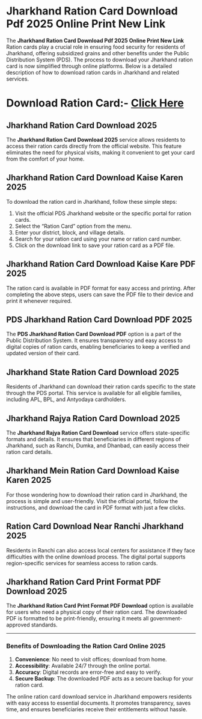 # **Jharkhand Ration Card Download Pdf 2025 Online Print New Link**

The **Jharkhand Ration Card Download Pdf 2025 Online Print New Link** Ration cards play a crucial role in ensuring food security for residents of Jharkhand, offering subsidized grains and other benefits under the Public Distribution System (PDS). The process to download your Jharkhand ration card is now simplified through online platforms. Below is a detailed description of how to download ration cards in Jharkhand and related services.
# Download Ration Card:- [Click Here](https://mera-ration.in/)
## Jharkhand Ration Card Download 2025  
The **Jharkhand Ration Card Download 2025** service allows residents to access their ration cards directly from the official website. This feature eliminates the need for physical visits, making it convenient to get your card from the comfort of your home.

## Jharkhand Ration Card Download Kaise Karen 2025  
To download the ration card in Jharkhand, follow these simple steps:
1. Visit the official PDS Jharkhand website or the specific portal for ration cards.
2. Select the “Ration Card” option from the menu.
3. Enter your district, block, and village details.
4. Search for your ration card using your name or ration card number.
5. Click on the download link to save your ration card as a PDF file.

## Jharkhand Ration Card Download Kaise Kare PDF 2025  
The ration card is available in PDF format for easy access and printing. After completing the above steps, users can save the PDF file to their device and print it whenever required.

## PDS Jharkhand Ration Card Download PDF 2025  
The **PDS Jharkhand Ration Card Download PDF** option is a part of the Public Distribution System. It ensures transparency and easy access to digital copies of ration cards, enabling beneficiaries to keep a verified and updated version of their card.

## Jharkhand State Ration Card Download 2025  
Residents of Jharkhand can download their ration cards specific to the state through the PDS portal. This service is available for all eligible families, including APL, BPL, and Antyodaya cardholders.

## Jharkhand Rajya Ration Card Download 2025 
The **Jharkhand Rajya Ration Card Download** service offers state-specific formats and details. It ensures that beneficiaries in different regions of Jharkhand, such as Ranchi, Dumka, and Dhanbad, can easily access their ration card details.

## Jharkhand Mein Ration Card Download Kaise Karen 2025 
For those wondering how to download their ration card in Jharkhand, the process is simple and user-friendly. Visit the official portal, follow the instructions, and download the card in PDF format with just a few clicks.

## Ration Card Download Near Ranchi Jharkhand 2025  
Residents in Ranchi can also access local centers for assistance if they face difficulties with the online download process. The digital portal supports region-specific services for seamless access to ration cards.

## Jharkhand Ration Card Print Format PDF Download 2025  
The **Jharkhand Ration Card Print Format PDF Download** option is available for users who need a physical copy of their ration card. The downloaded PDF is formatted to be print-friendly, ensuring it meets all government-approved standards.

---

### Benefits of Downloading the Ration Card Online 2025  
1. **Convenience**: No need to visit offices; download from home.
2. **Accessibility**: Available 24/7 through the online portal.
3. **Accuracy**: Digital records are error-free and easy to verify.
4. **Secure Backup**: The downloaded PDF acts as a secure backup for your ration card.

The online ration card download service in Jharkhand empowers residents with easy access to essential documents. It promotes transparency, saves time, and ensures beneficiaries receive their entitlements without hassle.
